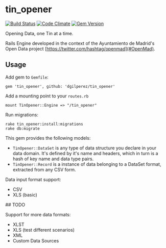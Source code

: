 # tin_opener
[![Build Status](https://travis-ci.org/dgilperez/tin_opener.svg?branch=master)](https://travis-ci.org/dgilperez/tin_opener)
[![Code Climate](https://codeclimate.com/github/dgilperez/tin_opener/badges/gpa.svg)](https://codeclimate.com/github/dgilperez/tin_opener)
[![Gem Version](https://badge.fury.io/rb/tin_opener.svg)](https://badge.fury.io/rb/tin_opener)

Opening Data, one Tin at a time.

Rails Engine developed in the context of the Ayuntamiento de Madrid's Open Data project [https://twitter.com/hashtag/openmad](#OpenMad).

## Usage

Add gem to `Gemfile`:

    gem 'tin_opener', github: 'dgilperez/tin_opener'

Add a mounting point to your `routes.rb`

    mount TinOpener::Engine => "/tin_opener"

Run migrations:

    rake tin_opener:install:migrations
    rake db:migrate

This gem provides the following models:

* `TinOpener::DataSet` is any type of data structure you declare in your data domain. It's defined by it's name and headers, which in turn is a hash of key name and data type pairs.
* `TinOpener::Record` is a instance of data belonging to a DataSet format, extracted from any CSV form.

Data input format support:

* CSV
* XLS (basic)

## TODO

Support for more data formats:

* XLST
* XLS (test different scenarios)
* XML
* Custom Data Sources
